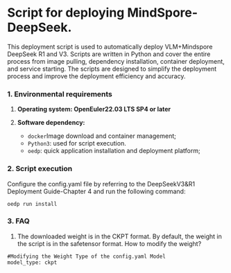 # Script for deploying MindSpore-DeepSeek. #

This deployment script is used to automatically deploy VLM+Mindspore DeepSeek R1 and V3. Scripts are written in Python and cover the entire process from image pulling, dependency installation, container deployment, and service starting. The scripts are designed to simplify the deployment process and improve the deployment efficiency and accuracy.

### 1. Environmental requirements ###

1.  **Operating system: OpenEuler22.03 LTS SP4 or later**
2.  **Software dependency:**
    
     *  `docker`Image download and container management;
     *  `Python3`\: used for script execution.
     *  `oedp`\: quick application installation and deployment platform;

### 2. Script execution ###

Configure the config.yaml file by referring to the DeepSeekV3&R1 Deployment Guide-Chapter 4 and run the following command:

```
oedp run install
```

### 3. FAQ ###

1. The downloaded weight is in the CKPT format. By default, the weight in the script is in the safetensor format. How to modify the weight?

```
#Modifying the Weight Type of the config.yaml Model
model_type: ckpt
```


